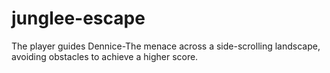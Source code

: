 # junglee-escape
The player guides Dennice-The menace across a side-scrolling landscape, avoiding obstacles to achieve a higher score.
